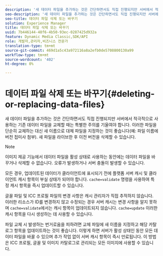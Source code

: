 ```yaml
---
description: '새 데이터 파일을 추가하는 것은 간단하면서도 직접 진행되지만 서버에서 적극적으로 사용하는 기존 데이터 파일을 교체할 때는 특별한 주의를 기울여야 합니다. 이러한 파일을 단순히 교체하는 대신 새 이름으로 대체 파일을 지정하는 것이 좋습니다(예: 파일 이름에 버전 접미사 첨부). 새 파일을 라이브한 후 이전 버전을 삭제할 수 있습니다.'
seo-description: '새 데이터 파일을 추가하는 것은 간단하면서도 직접 진행되지만 서버에서 적극적으로 사용하는 기존 데이터 파일을 교체할 때는 특별한 주의를 기울여야 합니다. 이러한 파일을 단순히 교체하는 대신 새 이름으로 대체 파일을 지정하는 것이 좋습니다(예: 파일 이름에 버전 접미사 첨부). 새 파일을 라이브한 후 이전 버전을 삭제할 수 있습니다.'
seo-title: 데이터 파일 삭제 또는 바꾸기
solution: Experience Manager
title: 데이터 파일 삭제 또는 바꾸기
uuid: 7b446144-48f6-4b50-93ec-0287425d932a
feature: Dynamic Media Classic,SDK/API
role: 개발자,관리자,비즈니스 전문가
translation-type: tm+mt
source-git-commit: 469d1a5c43a972116a8a2efb0de5708800130a99
workflow-type: tm+mt
source-wordcount: '402'
ht-degree: 0%

---
```



# 데이터 파일 삭제 또는 바꾸기{#deleting-or-replacing-data-files}

새 데이터 파일을 추가하는 것은 간단하면서도 직접 진행되지만 서버에서 적극적으로 사용하는 기존 데이터 파일을 교체할 때는 특별한 주의를 기울여야 합니다. 이러한 파일을 단순히 교체하는 대신 새 이름으로 대체 파일을 지정하는 것이 좋습니다(예: 파일 이름에 버전 접미사 첨부). 새 파일을 라이브한 후 이전 버전을 삭제할 수 있습니다.

>[!NOTE]
>
>이미지 제공 기능에서 데이터 파일을 활성 상태로 사용하는 동안에는 데이터 파일을 바꾸거나 삭제할 수 없습니다. 오류가 발생하거나 서버 충돌이 발생할 수 있습니다.

모든 경우, 업데이트된 데이터가 클라이언트에 표시되기 전에 플랫폼 서버 캐시 및 클라이언트 캐시 항목이 부실 상태가 되어야 합니다. `cache=validate` 명령을 사용하여 특정 캐시 항목을 즉시 업데이트할 수 있습니다.

글꼴 파일 및 ICC 프로필 파일의 변경 사항은 캐시 관리자가 직접 추적하지 않습니다. 이러한 리소스가 ID를 변경하지 않고 수정되는 경우 서버 캐시는 변경 사항을 알지 못하며 `cache=validate`에서는 캐시 항목이 업데이트되지 않습니다. `cache=update` 이러한 캐시 항목을 다시 생성하는 데 사용할 수 있습니다.

파일 교체 시 발생하는 번거로움을 피하려면 교체 파일에 새 이름을 지정하고 해당 카탈로그 항목을 업데이트하는 것이 좋습니다. 이렇게 하면 서버가 활성 상태인 동안 모든 데이터 파일을 바꿀 수 있으며 추가 작업 없이 서버 캐시 항목이 즉시 만료됩니다. 이 방법은 ICC 프로필, 글꼴 및 이미지 카탈로그로 관리되는 모든 이미지에 사용할 수 있습니다.
